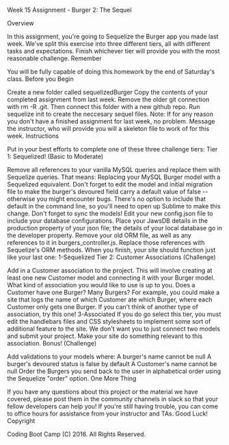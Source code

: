 Week 15 Assignment - Burger 2: The Sequel

Overview

In this assignment, you're going to Sequelize the Burger app you made last week. We've split this exercise into three different tiers, all with different tasks and expectations. Finish whichever tier will provide you with the most reasonable challenge.
Remember

You will be fully capable of doing this homework by the end of Saturday's class.
Before you Begin

Create a new folder called sequelizedBurger
Copy the contents of your completed assignment from last week.
Remove the older git connection with rm -R .git.
Then connect this folder with a new github repo.
Run sequelize init to create the neccesary sequel files.
Note: If for any reason you don't have a finished assignment for last week, no problem. Message the instructor, who will provide you will a skeleton file to work of for this week.
Instructions

Put in your best efforts to complete one of these three challenge tiers:
Tier 1: Sequelized! (Basic to Moderate)

Remove all references to your vanilla MySQL queries and replace them with Sequelize queries.
That means:
Replacing your MySQL Burger model with a Sequelized equivalent.
Don't forget to edit the model and initial migration file to make the burger's devoured field carry a default value of false -- otherwise you might encounter bugs.
There's no option to include that default in the command line, so you'll need to open up Sublime to make this change.
Don't forget to sync the models!
Edit your new config.json file to include your database configurations. Place your JawsDB details in the production property of your json file; the details of your local database go in the developer property.
Remove your old ORM file, as well as any references to it in burgers_controller.js. Replace those references with Sequelize's ORM methods.
When you finish, your site should function just like your last one: 1-Sequelized
Tier 2: Customer Associations (Challenge)

Add in a Customer association to the project. This will involve creating at least one new Customer model and connecting it with your Burger model.
What kind of association you would like to use is up to you. Does a Customer have one Burger? Many Burgers?
For example, you could make a site that logs the name of which Customer ate which Burger, where each Customer only gets one Burger. If you can't think of another type of association, try this one!
3-Associated
If you do go select this tier, you must edit the handlebars files and CSS stylesheets to implement some sort of additional feature to the site. We don't want you to just connect two models and submit your project. Make your site do something relevant to this association.
Bonus! (Challenge)

Add validations to your models where:
A burger's name cannot be null
A burger's devoured status is false by default
A Customer's name cannot be null
Order the Burgers you send back to the user in alphabetical order using the Sequelize "order" option.
One More Thing

If you have any questions about this project or the material we have covered, please post them in the community channels in slack so that your fellow developers can help you! If you're still having trouble, you can come to office hours for assistance from your instructor and TAs.
Good Luck!
Copyright

Coding Boot Camp (C) 2016. All Rights Reserved.